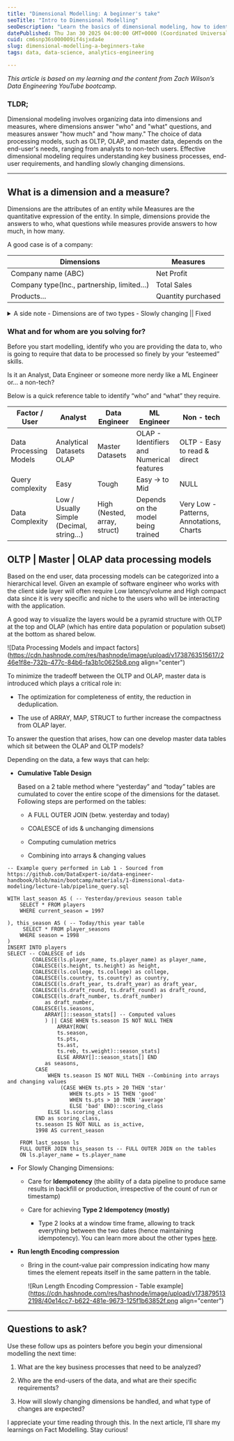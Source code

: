 ```yaml
---
title: "Dimensional Modelling: A beginner's take"
seoTitle: "Intro to Dimensional Modelling"
seoDescription: "Learn the basics of dimensional modeling, how to identify dimensions and measures, and optimize data processing for various users"
datePublished: Thu Jan 30 2025 04:00:00 GMT+0000 (Coordinated Universal Time)
cuid: cm6snp36s000009if4sjxda4e
slug: dimensional-modelling-a-beginners-take
tags: data, data-science, analytics-engineering

---
```


*This article is based on my learning and the content from Zach Wilson’s Data Engineering YouTube bootcamp.*

### TLDR;

Dimensional modeling involves organizing data into dimensions and measures, where dimensions answer "who" and "what" questions, and measures answer "how much" and "how many." The choice of data processing models, such as OLTP, OLAP, and master data, depends on the end-user's needs, ranging from analysts to non-tech users. Effective dimensional modeling requires understanding key business processes, end-user requirements, and handling slowly changing dimensions.

---

## What is a dimension and a measure?

Dimensions are the attributes of an entity while Measures are the quantitative expression of the entity. In simple, dimensions provide the answers to who, what questions while measures provide answers to how much, in how many.

A good case is of a company:

| **Dimensions** | **Measures** |
| --- | --- |
| Company name (ABC) | Net Profit |
| Company type(Inc., partnership, limited…) | Total Sales |
| Products… | Quantity purchased |

<details data-node-type="hn-details-summary"><summary>A side note - Dimensions are of two types - Slowly changing || Fixed</summary><div data-type="detailsContent"><strong><em>Slowly changing Dimension(SCD) like age which ++changes (when one celebrates their revolution around sun) are tied with time. Fixed - which are default like the color of your eye.</em></strong></div></details>

### What and for whom are you solving for?

Before you start modelling, identify who you are providing the data to, who is going to require that data to be processed so finely by your “esteemed” skills.

Is it an Analyst, Data Engineer or someone more nerdy like a ML Engineer or… a non-tech?

Below is a quick reference table to identify “who” and “what” they require.

| Factor / User | Analyst | Data Engineer | ML Engineer | Non - tech |
| --- | --- | --- | --- | --- |
| Data Processing Models | Analytical Datasets OLAP | Master Datasets | OLAP - Identifiers and Numerical features | OLTP - Easy to read & direct |
| Query complexity | Easy | Tough | Easy → to Mid | NULL |
| Data Complexity | Low / Usually Simple (Decimal, string…) | High (Nested, array, struct) | Depends on the model being trained | Very Low - Patterns, Annotations, Charts |

## OLTP | Master | OLAP data processing models

Based on the end user, data processing models can be categorized into a hierarchical level. Given an example of software engineer who works with the client side layer will often require Low latency/volume and High compact data since it is very specific and niche to the users who will be interacting with the application.

A good way to visualize the layers would be a pyramid structure with OLTP at the top and OLAP (which has entire data population or population subset) at the bottom as shared below.

![Data Processing Models and impact factors](https://cdn.hashnode.com/res/hashnode/image/upload/v1738763515617/246e1f8e-732b-477c-84b6-fa3b1c0625b8.png align="center")

To minimize the tradeoff between the OLTP and OLAP, master data is introduced which plays a critical role in:

* The optimization for completeness of entity, the reduction in deduplication.
    
* The use of ARRAY, MAP, STRUCT to further increase the compactness from OLAP layer.
    

To answer the question that arises, how can one develop master data tables which sit between the OLAP and OLTP models?

Depending on the data, a few ways that can help:

* **Cumulative Table Design**
    
    Based on a 2 table method where “yesterday” and “today” tables are cumulated to cover the entire scope of the dimensions for the dataset. Following steps are performed on the tables:
    
    * A FULL OUTER JOIN (betw. yesterday and today)
        
    * COALESCE of ids & unchanging dimensions
        
    * Computing cumulation metrics
        
    * Combining into arrays & changing values
        

```pgsql
-- Example query performed in Lab 1 - Sourced from https://github.com/DataExpert-io/data-engineer-handbook/blob/main/bootcamp/materials/1-dimensional-data-modeling/lecture-lab/pipeline_query.sql

WITH last_season AS ( -- Yesterday/previous season table
    SELECT * FROM players
    WHERE current_season = 1997

), this_season AS ( -- Today/this year table
     SELECT * FROM player_seasons
    WHERE season = 1998
)
INSERT INTO players
SELECT -- COALESCE of ids
        COALESCE(ls.player_name, ts.player_name) as player_name,
        COALESCE(ls.height, ts.height) as height,
        COALESCE(ls.college, ts.college) as college,
        COALESCE(ls.country, ts.country) as country,
        COALESCE(ls.draft_year, ts.draft_year) as draft_year,
        COALESCE(ls.draft_round, ts.draft_round) as draft_round,
        COALESCE(ls.draft_number, ts.draft_number)
            as draft_number,
        COALESCE(ls.seasons,
            ARRAY[]::season_stats[] -- Computed values
            ) || CASE WHEN ts.season IS NOT NULL THEN
                ARRAY[ROW(
                ts.season,
                ts.pts,
                ts.ast,
                ts.reb, ts.weight)::season_stats]
                ELSE ARRAY[]::season_stats[] END
            as seasons,
         CASE
             WHEN ts.season IS NOT NULL THEN --Combining into arrays and changing values
                 (CASE WHEN ts.pts > 20 THEN 'star'
                    WHEN ts.pts > 15 THEN 'good'
                    WHEN ts.pts > 10 THEN 'average'
                    ELSE 'bad' END)::scoring_class
             ELSE ls.scoring_class
         END as scoring_class,
         ts.season IS NOT NULL as is_active,
         1998 AS current_season

    FROM last_season ls
    FULL OUTER JOIN this_season ts -- FULL OUTER JOIN on the tables
    ON ls.player_name = ts.player_name
```

* For Slowly Changing Dimensions:
    
    * Care for **Idempotency** (the ability of a data pipeline to produce same results in backfill or production, irrespective of the count of run or timestamp)
        
    * Care for achieving **Type 2 Idempotency (mostly)**
        
        * Type 2 looks at a window time frame, allowing to track everything between the two dates (hence maintaining idempotency). You can learn more about the other types [here](https://github.com/DataExpert-io/data-engineer-handbook/blob/main/bootcamp/materials/1-dimensional-data-modeling/visual%20notes/02__Idempotency_SCD.png).
            
* **Run length Encoding compression**
    
    * Bring in the count-value pair compression indicating how many times the element repeats itself in the same pattern in the table.
        
        ![Run Length Encoding Compression - Table example](https://cdn.hashnode.com/res/hashnode/image/upload/v1738795132198/40e14cc7-b622-481e-9673-125f1b63852f.png align="center")
        

---

## Questions to ask?

Use these follow ups as pointers before you begin your dimensional modelling the next time:

1. What are the key business processes that need to be analyzed?
    
2. Who are the end-users of the data, and what are their specific requirements?
    
3. How will slowly changing dimensions be handled, and what type of changes are expected?
    

I appreciate your time reading through this. In the next article, I’ll share my learnings on Fact Modelling. Stay curious!